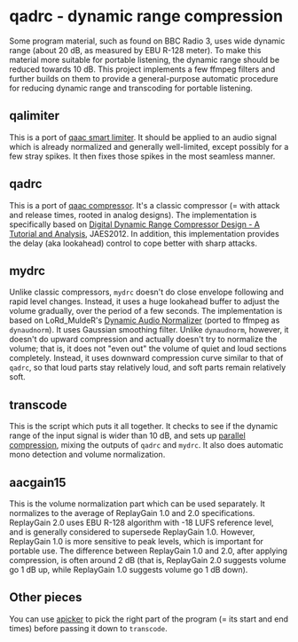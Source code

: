 qadrc - dynamic range compression
=================================
Some program material, such as found on BBC Radio 3, uses wide dynamic
range (about 20 dB, as measured by EBU R-128 meter).  To make this material
more suitable for portable listening, the dynamic range should be reduced
towards 10 dB.  This project implements a few ffmpeg filters and further
builds on them to provide a general-purpose automatic procedure for reducing
dynamic range and transcoding for portable listening.

qalimiter
---------
This is a port of [qaac smart limiter](https://github.com/nu774/qaac/wiki/Sample-format-or-bit-depth-conversion,-and-limiter#about-limiter).
It should be applied to an audio signal which is already normalized and
generally well-limited, except possibly for a few stray spikes.  It then
fixes those spikes in the most seamless manner.

qadrc
-----
This is a port of [qaac compressor](https://github.com/nu774/qaac/wiki/Dynamic-range-compression).
It's a classic compressor (= with attack and release times, rooted in
analog designs).  The implementation is specifically based on
[Digital Dynamic Range Compressor Design - A Tutorial and Analysis](https://www.eecs.qmul.ac.uk/~josh/documents/GiannoulisMassbergReiss-dynamicrangecompression-JAES2012.pdf),
JAES2012.  In addition, this implementation provides the delay (aka lookahead)
control to cope better with sharp attacks.

mydrc
-----
Unlike classic compressors, `mydrc` doesn't do close envelope following
and rapid level changes.  Instead, it uses a huge lookahead buffer to adjust
the volume gradually, over the period of a few seconds.  The implementation
is based on LoRd\_MuldeR's [Dynamic Audio Normalizer](https://github.com/lordmulder/DynamicAudioNormalizer)
(ported to ffmpeg as `dynaudnorm`).  It uses Gaussian smoothing filter.
Unlike `dynaudnorm`, however, it doesn't do upward compression and actually
doesn't try to normalize the volume; that is, it does not "even out" the volume
of quiet and loud sections completely.  Instead, it uses downward compression
curve similar to that of `qadrc`, so that loud parts stay relatively loud,
and soft parts remain relatively soft.

transcode
---------
This is the script which puts it all together.  It checks to see
if the dynamic range of the input signal is wider than 10 dB, and sets up
[parallel compression](https://en.wikipedia.org/wiki/Parallel_compression),
mixing the outputs of `qadrc` and `mydrc`.  It also does automatic mono
detection and volume normalization.

aacgain15
---------
This is the volume normalization part which can be used separately.
It normalizes to the average of ReplayGain 1.0 and 2.0 specifications.
ReplayGain 2.0 uses EBU R-128 algorithm with -18 LUFS reference level,
and is generally considered to supersede ReplayGain 1.0.  However,
ReplayGain 1.0 is more sensitive to peak levels, which is important
for portable use.  The difference between ReplayGain 1.0 and 2.0,
after applying compression, is often around 2 dB (that is, ReplayGain 2.0
suggests volume go 1 dB up, while ReplayGain 1.0 suggests volume
go 1 dB down).

Other pieces
------------
You can use [apicker](https://github.com/svpv/apicker)
to pick the right part of the program (= its start and end times)
before passing it down to `transcode`.
